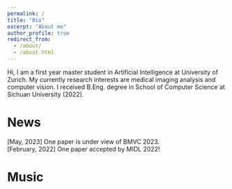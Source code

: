 ```yaml
---
permalink: /
title: "Bio"
excerpt: "About me"
author_profile: true
redirect_from: 
  - /about/
  - /about.html
---
```



Hi, I am a first year master student in Artificial Intelligence at  University of Zurich. My currently research interests are medical imaging analysis and computer vision. I received B.Eng. degree in School of Computer Science at Sichuan University (2022).

News
======
[May, 2023] One paper is under view of BMVC 2023.  
[February, 2022] One paper accepted by MIDL 2022!  

Music
======
<link href="https://cdn.jsdelivr.net/npm/aplayer@1.7.0/dist/APlayer.min.css" rel="stylesheet">
<script src="https://cdn.jsdelivr.net/npm/aplayer@1.7.0/dist/APlayer.min.js"></script>
<script src="https://cdn.jsdelivr.net/npm/meting@1.1.0/dist/Meting.min.js"></script>
<div class="aplayer" data-id="002QE24W26baEy" data-server="tencent" data-type="album" data-fixed="true" data-autoplay="false" data-volume="1.0" data-list-max-height="200px" data-list-folded="true"></div>





